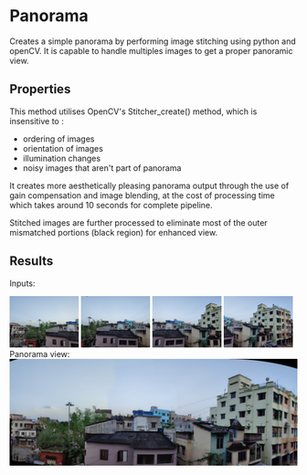 # Panorama

Creates a simple panorama by performing image stitching using python and openCV. It is capable to handle multiples images to get a proper panoramic view. 


## Properties

This method utilises OpenCV's Stitcher_create() method, which is insensitive to :
- ordering of images
- orientation of images
- illumination changes
- noisy images that aren't part of panorama

It creates more aesthetically pleasing panorama output through the use of gain compensation and image blending, at the cost of processing time which takes around 10 seconds for complete pipeline.

Stitched images are further processed to eliminate most of the outer mismatched portions (black region) for enhanced view.


## Results

Inputs:
<div style="float:left">
<div style="float:left"><img width="24%" src="https://github.com/Sudarshana2000/Panorama/blob/master/input/IMG_1.jpg" />
<img width="24%" src="https://github.com/Sudarshana2000/Panorama/blob/master/input/IMG_2.jpg" />
<img width="24%" src="https://github.com/Sudarshana2000/Panorama/blob/master/input/IMG_3.jpg" />
<img width="24%" src="https://github.com/Sudarshana2000/Panorama/blob/master/input/IMG_4.jpg" />
</div>
<br /><br />

Panorama view:
<img src="https://github.com/Sudarshana2000/Panorama/blob/master/output/cropped1.jpg" />
<br />
